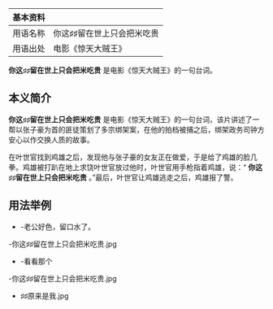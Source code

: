|  **基本资料**  ||
|---|---|
|用语名称  |  你这♯♯留在世上只会把米吃贵   |
|用语出处  |  电影《惊天大贼王》   |
  
  

**你这♯♯留在世上只会把米吃贵** 是电影《惊天大贼王》的一句台词。

##  本义简介

**你这♯♯留在世上只会把米吃贵**
是电影《惊天大贼王》的一句台词，该片讲述了一帮以张子豪为首的匪徒策划了多宗绑架案，在他的拍档被捕之后，绑架政务司钟方安心以作交换人质的故事。

在叶世官找到鸡雄之后，发现他与张子豪的女友正在做爱，于是给了鸡雄的脸几拳。鸡雄被打趴在地上求饶叶世官放过他时，叶世官用手枪指着鸡雄，说：“
**你这♯♯留在世上只会把米吃贵** 。”最后，叶世官让鸡雄逃走之后，鸡雄报了警。

##  用法举例

  * -老公好色，留口水了。 

-你这♯♯留在世上只会把米吃贵.jpg 

  * -看看那个 

-你这♯♯留在世上只会把米吃贵.jpg 

  * ♯♯原来是我.jpg 
